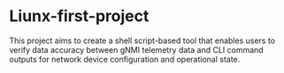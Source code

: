 # Liunx-first-project
This project aims to create a shell script-based tool that enables users to verify data accuracy between gNMI telemetry data and CLI command outputs for network device configuration and operational state.
